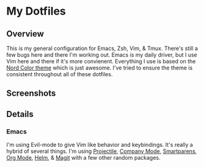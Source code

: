 # My Dotfiles

## Overview

This is my general configuration for Emacs, Zsh, Vim, & Tmux. There's still a few bugs here and there I'm working out. Emacs is my daily driver, but I use Vim here and there if it's more convienent. Everything I use is based on the [Nord Color theme](https://github.com/arcticicestudio/nord) which is just awesome. I've tried to ensure the theme is consistent throughout all of these dotfiles. 

## Screenshots

[](https://i.imgur.com/EWkTSmm.png)
[](https://i.imgur.com/UwLlTEg.png)

## Details

### Emacs

I'm using Evil-mode to give Vim like behavior and keybindings. It's really a hybrid of several things. I'm using [Projectile](https://github.com/bbatsov/projectile), [Company Mode](http://company-mode.github.io/), [Smartparens](https://github.com/Fuco1/smartparens), [Org Mode](http://orgmode.org/), [Helm](https://github.com/emacs-helm/helm), & [Magit](https://magit.vc/) with a few other random packages. 
